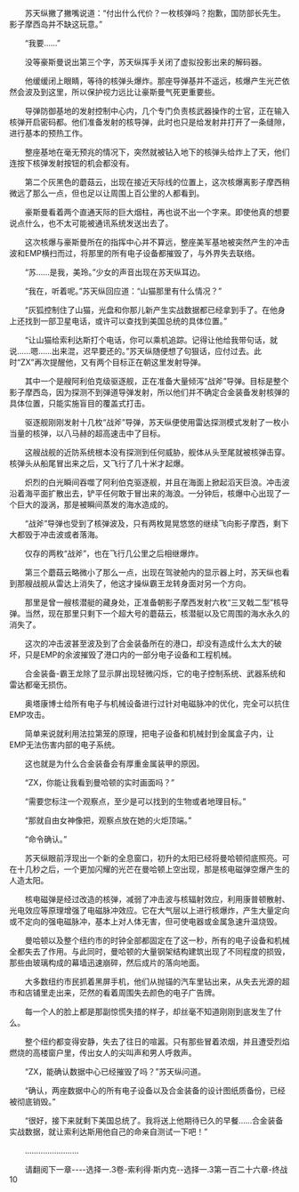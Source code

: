 <div class="read-content j_readContent" id="">
                <p>　　苏天纵撇了撇嘴说道：“付出什么代价？一枚核弹吗？抱歉，国防部长先生。影子摩西岛并不缺这玩意。”<p>　　“我要……”<p>　　没等豪斯曼说出第三个字，苏天纵挥手关闭了虚拟投影出来的解码器。<p>　　他缓缓闭上眼睛，等待的核弹头爆炸。那座导弹基并不遥远，核爆产生光芒依然会波及到这里，所以保护视力远比让豪斯曼气死更重要些。<p>　　导弹防御基地的发射控制中心内，几个专门负责核武器操作的士官，正在输入核弹开启密码都。他们准备发射的核导弹，此时也只是给发射井打开了一条缝隙，进行基本的预热工作。<p>　　整座基地在毫无预兆的情况下，突然就被钻入地下的核弹头给炸上了天，他们连按下核弹发射按钮的机会都没有。<p>　　第二个灰黑色的蘑菇云，出现在接近天际线的位置上，这次核爆离影子摩西稍微远了那么一点，但也足以让周围上百公里的人都看到。<p>　　豪斯曼看着两个直通天际的巨大烟柱，再也说不出一个字来。即使他真的想要说点什么，也不太可能被通讯系统发送出去了。<p>　　这次核爆与豪斯曼所在的指挥中心并不算远，整座美军基地被突然产生的冲击波和EMP横扫而过，将那里的所有电子设备都摧毁了，与外界失去联络。<p>　　“苏……是我，美玲。”少女的声音出现在苏天纵耳边。<p>　　“我在，听着呢。”苏天纵回应道：“山猫那里有什么情况？”<p>　　“灰狐控制住了山猫，光盘和你那儿新产生实战数据都已经拿到手了。在他身上还找到一部卫星电话，或许可以查找到美国总统的具体位置。”<p>　　“让山猫给索利达斯打个电话，你可以乘机追踪。记得让他给我带句话，就说……嗯……出来混，迟早要还的。”苏天纵随便想了句狠话，应付过去。此时“ZX”再次提醒他，又有两个目标正在朝这里发射导弹。<p>　　其中一个是艘阿利伯克级驱逐舰，正在准备大量倾泻“战斧”导弹。目标是整个影子摩西岛，因为探测不到弹道导弹发射，所以他们并不确定合金装备发射核弹的具体位置，只能实施盲目的覆盖式打击。<p>　　驱逐舰刚刚发射十几枚“战斧”导弹，苏天纵便使用雷达探测模式发射了一枚小当量的核弹，以八马赫的超高速击中了目标。<p>　　这艘战舰的近防系统根本没有探测到任何威胁，舰体从头至尾就被核弹击穿。核弹头从船尾冒出来之后，又飞行了几十米才起爆。<p>　　炽烈的白光瞬间吞噬了阿利伯克驱逐舰，并且在海面上掀起滔天巨浪。冲击波沿着海平面扩散出去，铲平任何敢于冒出来的海浪。一分钟后，核爆中心出现了一个巨大的漩涡，那是被瞬间蒸发的海水造成的。<p>　　“战斧”导弹也受到了核弹波及，只有两枚晃晃悠悠的继续飞向影子摩西，剩下大都毁于冲击波或者落海。<p>　　仅存的两枚“战斧”，也在飞行几公里之后相继爆炸。<p>　　第三个蘑菇云略微小了那么一点，出现在驾驶舱内的显示器上时，苏天纵也看到那艘战舰从雷达上消失了，他这才操纵霸王龙转身面对另一个方向。<p>　　那里是曾一艘核潜艇的藏身处，正准备朝影子摩西发射六枚“三叉戟二型”核导弹。当然，现在那里只剩下一个超大号的蘑菇云，核潜艇以及它周围的海水永久的消失了。<p>　　这次的冲击波甚至波及到了合金装备所在的港口，却没有造成什么太大的破坏，只是EMP的余波摧毁了港口内的一部分电子设备和工程机械。<p>　　合金装备-霸王龙除了显示屏出现轻微闪烁，它的电子控制系统、武器系统和雷达都毫无损伤。<p>　　奥塔康博士给所有电子与机械设备进行过针对电磁脉冲的优化，完全可以抗住EMP攻击。<p>　　简单来说就利用法拉第笼的原理，把电子设备和机械封到金属盒子内，让EMP无法伤害内部的电子系统。<p>　　这也就是为什么合金装备会有厚重金属装甲的原因。<p>　　“ZX，你能让我看到曼哈顿的实时画面吗？”<p>　　“需要您标注一个观察点，至少是可以找到的生物或者地理目标。”<p>　　“那就自由女神像把，观察点放在她的火炬顶端。”<p>　　“命令确认。”<p>　　苏天纵眼前浮现出一个新的全息窗口，初升的太阳已经将曼哈顿彻底照亮。可在十几秒之后，一个更加闪耀的光芒在曼哈顿上空出现，那是核电磁弹空爆产生的人造太阳。<p>　　核电磁弹是经过改造的核弹，减弱了冲击波与核辐射效应，利用康普顿散射、光电效应等原理增强了电磁脉冲效应。它在大气层以上进行核爆炸，产生大量定向或不定向的强电磁脉冲，基本上对人体无害，但可使电器或金属急速升温烧毁。<p>　　曼哈顿以及整个纽约市的时钟全部都固定在了这一秒，所有的电子设备和机械全都失去了作用。与此同时，曼哈顿的大量钢架结构建筑出现了不同程度的损毁，那些由玻璃构成的幕墙迅速崩碎，然后成片的落向地面。<p>　　大多数纽约市民抓着黑屏手机，他们从抛锚的汽车里钻出来，从失去光源的超市和店铺里走出来，茫然的看着周围失去颜色的电子广告牌。<p>　　每一个人的脸上都是那副惊慌失措的样子，却丝毫不知道刚刚到底发生了什么。<p>　　整个纽约都变得安静，失去了往日的喧嚣。只有那些冒着浓烟，并且遭受烈焰燃烧的高楼窗户里，传出女人的尖叫声和男人呼救声。<p>　　“ZX，能确认数据中心已经摧毁了吗？”苏天纵问道。<p>　　“确认，两座数据中心的所有电子设备以及合金装备的设计图纸质备份，已经被彻底销毁。”<p>　　“很好，接下来就剩下美国总统了。我将送上他期待已久的早餐……合金装备实战数据，就让索利达斯用他自己的命亲自测试一下吧！”<p>　　……………………<p>　　请翻阅下一章----选择一.3卷-索利得·斯内克--选择一.3第一百二十六章-终战10<p> 
            </div>